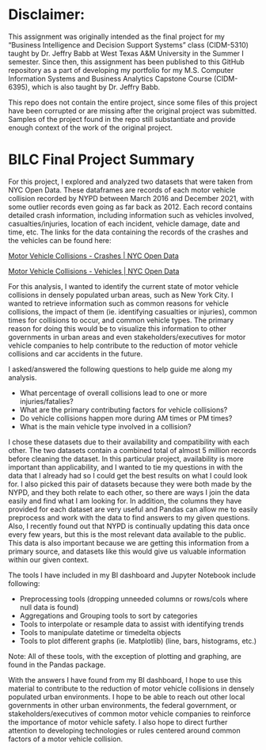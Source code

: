 # Disclaimer:

This assignment was originally intended as the final project for my “Business Intelligence and Decision Support Systems” class (CIDM-5310) taught by Dr. Jeffry Babb at West Texas A&M University in the Summer I semester. Since then, this assignment has been published to this GitHub repository as a part of developing my portfolio for my M.S. Computer Information Systems and Business Analytics Capstone Course (CIDM-6395), which is also taught by Dr. Jeffry Babb. 

This repo does not contain the entire project, since some files of this project have been corrupted or are missing after the original project was submitted. Samples of the project found in the repo still substantiate and provide enough context of the work of the original project.

# BILC Final Project Summary

For this project, I explored and analyzed two datasets that were taken from NYC Open Data. These dataframes are records of each motor vehicle collision recorded by NYPD between March 2016 and December 2021, with some outlier records even going as far back as 2012. Each record contains detailed crash information, including information such as vehicles involved, casualties/injuries, location of each incident, vehicle damage, date and time, etc. The links for the data containing the records of the crashes and the vehicles can be found here:

[Motor Vehicle Collisions - Crashes | NYC Open Data](https://data.cityofnewyork.us/Public-Safety/Motor-Vehicle-Collisions-Crashes/h9gi-nx95)

[Motor Vehicle Collisions - Vehicles | NYC Open Data](https://data.cityofnewyork.us/Public-Safety/Motor-Vehicle-Collisions-Vehicles/bm4k-52h4)

For this analysis, I wanted to identify the current state of motor vehicle collisions in densely populated urban areas, such as New York City. I wanted to retrieve information such as common reasons for vehicle collisions, the impact of them (ie. identifying casualties or injuries), common times for collisions to occur, and common vehicle types. The primary reason for doing this would be to visualize this information to other governments in urban areas and even stakeholders/executives for motor vehicle companies to help contribute to the reduction of motor vehicle collisions and car accidents in the future.

I asked/answered the following questions to help guide me along my analysis.

- What percentage of overall collisions lead to one or more injuries/fatalies?
- What are the primary contributing factors for vehicle collisions?
- Do vehicle collisions happen more during AM times or PM times?
- What is the main vehicle type involved in a collision?

I chose these datasets due to their availability and compatibility with each other. The two datasets contain a combined total of almost 5 million records before cleaning the dataset. In this particular project, availability is more important than applicability, and I wanted to tie my questions in with the data that I already had so I could get the best results on what I could look for. I also picked this pair of datasets because they were both made by the NYPD, and they both relate to each other, so there are ways I join the data easily and find what I am looking for. In addition, the columns they have provided for each dataset are very useful and Pandas can allow me to easily preprocess and work with the data to find answers to my given questions. Also, I recently found out that NYPD is continually updating this data once every few years, but this is the most relevant data available to the public. This data is also important because we are getting this information from a primary source, and datasets like this would give us valuable information within our given context.

The tools I have included in my BI dashboard and Jupyter Notebook include following:

- Preprocessing tools (dropping unneeded columns or rows/cols where null data is found)
- Aggregations and Grouping tools to sort by categories
- Tools to interpolate or resample data to assist with identifying trends
- Tools to manipulate datetime or timedelta objects
- Tools to plot different graphs (ie. Matplotlib) (line, bars, histograms, etc.)

Note: All of these tools, with the exception of plotting and graphing, are found in the Pandas package.

With the answers I have found from my BI dashboard, I hope to use this material to contribute to the reduction of motor vehicle collisions in densely populated urban environments. I hope to be able to reach out other local governments in other urban environments, the federal government, or stakeholders/executives of common motor vehicle companies to reinforce the importance of motor vehicle safety. I also hope to direct further attention to developing technologies or rules centered around common factors of a motor vehicle collision.
